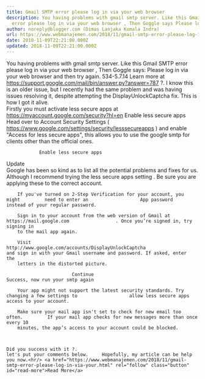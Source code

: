 ```yaml
---
title: Gmail SMTP error please log in via your web browser
description: You having problems with gmail smtp server. Like this Gmail SMTP
  error please log in via your web browser , Then Goggle says Please log
author: noreply@blogger.com (Dimas Lanjaka Kumala Indra)
url: https://www.webmanajemen.com/2018/11/gmail-smtp-error-please-log-in-via-your.html
date: 2018-11-09T22:21:00.000Z
updated: 2018-11-09T22:21:00.000Z
---
```


You having problems with gmail smtp server. Like this  Gmail SMTP error please log in via your web browser , Then Goggle says: Please log in via your web browser and then try again. 534-5.7.14 Learn more at https://support.google.com/mail/bin/answer.py?answer=787 ?.
  I know this is an older issue, but I recently had the same problem and was   having issues resolving it, despite attempting the DisplayUnlockCaptcha   fix. This is how I got it alive.   
  Firstly you must activate less secure apps at https://myaccount.google.com/security?hl=en          Enable less secure apps    
  Head over to Account Security Settings (       https://www.google.com/settings/security/lesssecureapps     ) and enable "Access for less secure apps", this allows you to use the   google smtp for clients other than the official ones.   
  
                Enable less secure apps      
  
  Update  
  Google has been so kind as to       list     all the potential problems and fixes for us. Although I recommend trying   the       less secure apps setting     . Be sure you are applying these to the correct account.   
  
    
      
        If you've turned on 2-Step Verification for your account, you might         need to enter an                   App password                 instead of your regular password.       
      
        Sign in to your account from the web version of Gmail at                   https://mail.google.com                 . Once you’re signed in, try signing in         
        to the mail app again.       
      
        Visit                   http://www.google.com/accounts/DisplayUnlockCaptcha                 and sign in with your Gmail username and password. If asked, enter         the         
        letters in the distorted picture.       
      
                            Continue                                    Success, now run your smtp again              
      
        Your app might not support the latest security standards. Try         changing a few settings to                   allow less secure apps                 access to your account.       
      
        Make sure your mail app isn't set to check for new email too often.         If your mail app checks for new messages more than once every 10         
        minutes, the app’s access to your account could be blocked.       
    
  
  
    Did you success with it ?.
    let's put your comments below.     Hopefully, my article can be help you now.<hr/> <a href="https://www.webmanajemen.com/2018/11/gmail-smtp-error-please-log-in-via-your.html" rel="follow" class="button" id="read-more">Read More</a>